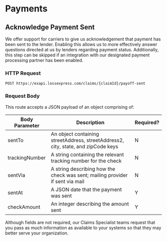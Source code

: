 # Payments

## Acknowledge Payment Sent

We offer support for carriers to give us acknowledgement that payment has been sent to the lender. Enabling this allows us to more effectively answer questions directed at us by lenders regarding payment status. Additionally, this step can be skipped if an integration with our designated payment processing partner has been enabled.

### HTTP Request

`POST https://exapi.lossexpress.com/claims/{claimId}/payoff-sent`

### Request Body

This route accepts a JSON payload of an object comprising of:

Body Parameter | Description | Required?
-------------- | ----------- | ---------
sentTo | An object containing streetAddress, streetAddress2, city, state, and zipCode keys | N
trackingNumber | A string containing the relevant tracking number for the check | N
sentVia | A string describing how the check was sent; mailing provider if sent via mail | N
sentAt | A JSON date that the payment was sent | Y
checkAmount | An integer describing the amount sent | Y

<aside class="warning">Although fields are not required, our Claims Specialist teams request that you pass as much information as available to your systems so that they may better serve your organization.</aside>
